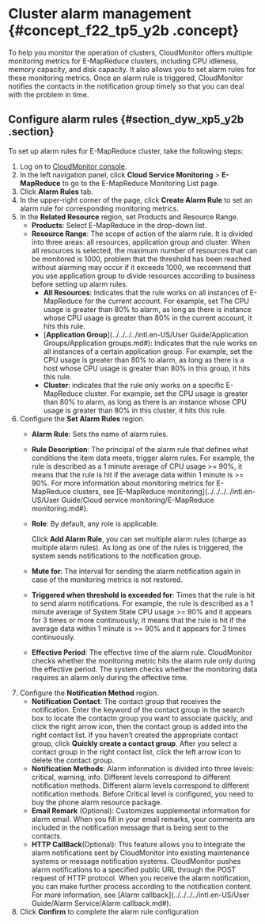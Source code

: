 # Cluster alarm management {#concept_f22_tp5_y2b .concept}

To help you monitor the operation of clusters, CloudMonitor offers multiple monitoring metrics for E-MapReduce clusters, including CPU idleness, memory capacity, and disk capacity. It also allows you to set alarm rules for these monitoring metrics. Once an alarm rule is triggered, CloudMonitor notifies the contacts in the notification group timely so that you can deal with the problem in time.

## Configure alarm rules {#section_dyw_xp5_y2b .section}

To set up alarm rules for E-MapReduce cluster, take the following steps:

1.  Log on to [CloudMonitor console](https://cloudmonitor.console.aliyun.com/#/home/ecs).
2.  In the left navigation panel, click **Cloud Service Monitoring** \> **E-MapReduce** to go to the E-MapReduce Monitoring List page.
3.  Click **Alarm Rules** tab.
4.  In the upper-right corner of the page, click **Create Alarm Rule** to set an alarm rule for corresponding monitoring metrics.
5.  In the **Related Resource** region, set Products and Resource Range.
    -   **Products**: Select E-MapReduce in the drop-down list.
    -   **Resource Range**: The scope of action of the alarm rule. It is divided into three areas: all resources, application group and cluster. When all resources is selected, the maximum number of resources that can be monitored is 1000, problem that the threshold has been reached without alarming may occur if it exceeds 1000, we recommend that you use application group to divide resources according to business before setting up alarm rules.
        -   **All Resources**: Indicates that the rule works on all instances of E-MapReduce for the current account. For example, set The CPU usage is greater than 80% to alarm, as long as there is instance whose CPU usage is greater than 80% in the current account, it hits this rule.
        -   [**Application Group**](../../../../intl.en-US/User Guide/Application Groups/Application groups.md#): Indicates that the rule works on all instances of a certain application group. For example, set the CPU usage is greater than 80% to alarm, as long as there is a host whose CPU usage is greater than 80% in this group, it hits this rule.
        -   **Cluster**: indicates that the rule only works on a specific E-MapReduce cluster. For example, set the CPU usage is greater than 80% to alarm, as long as there is an instance whose CPU usage is greater than 80% in this cluster, it hits this rule.
6.  Configure the **Set Alarm Rules** region.
    -   **Alarm Rule**: Sets the name of alarm rules.
    -   **Rule Description**: The principal of the alarm rule that defines what conditions the item data meets, trigger alarm rules. For example, the rule is described as a 1 minute average of CPU usage \>= 90%, it means that the rule is hit if the average data within 1 minute is \>= 90%. For more information about monitoring metrics for E-MapReduce clusters, see [E-MapReduce monitoring](../../../../intl.en-US/User Guide/Cloud service monitoring/E-MapReduce monitoring.md#).
    -   **Role**: By default, any role is applicable.

        Click **Add Alarm Rule**, you can set multiple alarm rules \(charge as multiple alarm rules\). As long as one of the rules is triggered, the system sends notifications to the notification group.

    -   **Mute for**: The interval for sending the alarm notification again in case of the monitoring metrics is not restored.
    -   **Triggered when threshold is exceeded for**: Times that the rule is hit to send alarm notifications. For example, the rule is described as a 1 minute average of System State CPU usage \>= 90% and it appears for 3 times or more continuously, it means that the rule is hit if the average data within 1 minute is \>= 90% and it appears for 3 times continuously.
    -   **Effective Period**: The effective time of the alarm rule. CloudMonitor checks whether the monitoring metric hits the alarm rule only during the effective period. The system checks whether the monitoring data requires an alarm only during the effective time.
7.  Configure the **Notification Method** region.
    -   **Notification Contact**: The contact group that receives the notification. Enter the keyword of the contact group in the search box to locate the contactn group you want to associate quickly, and click the right arrow icon, then the contact group is added into the right contact list. If you haven’t created the appropriate contact group, click **Quickly create a contact group**. After you select a contact group in the right contact list, click the left arrow icon to delete the contact group.
    -   **Notification Methods**: Alarm information is divided into three levels: critical, warning, info. Different levels correspond to different notification methods. Different alarm levels correspond to different notification methods. Before Critical level is configured, you need to buy the phone alarm resource package.
    -   **Email Remark** \(Optional\): Customizes supplemental information for alarm email. When you fill in your email remarks, your comments are included in the notification message that is being sent to the contacts.
    -   **HTTP CallBack**\(Optional\): This feature allows you to integrate the alarm notifications sent by CloudMonitor into existing maintenance systems or message notification systems. CloudMonitor pushes alarm notifications to a specified public URL through the POST request of HTTP protocol. When you receive the alarm notification, you can make further process according to the notification content. For more information, see [Alarm callback](../../../../intl.en-US/User Guide/Alarm Service/Alarm callback.md#).
8.  Click **Confirm** to complete the alarm rule configuration

